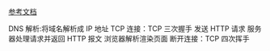 [参考文档](https://juejin.im/post/5bf3ad55f265da61682afc9b)

DNS 解析:将域名解析成 IP 地址
TCP 连接：TCP 三次握手
发送 HTTP 请求
服务器处理请求并返回 HTTP 报文
浏览器解析渲染页面
断开连接：TCP 四次挥手